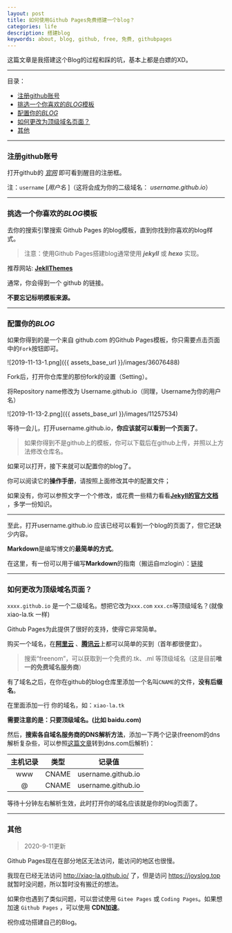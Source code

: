 ```yaml
---
layout: post
title: 如何使用Github Pages免费搭建一个blog？
categories: life
description: 搭建blog
keywords: about, blog, github, free, 免费, githubpages
---
```






这篇文章是我搭建这个Blog的过程和踩的坑，基本上都是白嫖的XD。

------

目录：

- [注册github账号](#注册github账号)
- [挑选一个你喜欢的*BLOG*模板](#挑选一个你喜欢的blog模板)
- [配置你的*BLOG*](#配置你的blog)
- [如何更改为顶级域名页面？](#如何更改为顶级域名页面)
- [其他](#其他)

------

### 注册github账号

打开github的 [*官网*](www.github.com)  即可看到醒目的注册框。

注：`username` [*用户名* ]（这将会成为你的二级域名： *username.github.io*）

------



### 挑选一个你喜欢的*BLOG*模板

去你的搜索引擎搜索 Github Pages 的blog模板，直到你找到你喜欢的blog样式。

> 注意：使用Github Pages搭建blog通常使用 ***jekyll*** 或 ***hexo*** 实现。

推荐网站: **[JekllThemes](http://jekyllthemes.org/)** 

通常，你会得到一个 github 的链接。

**不要忘记标明模板来源。**

------



### 配置你的*BLOG*

如果你得到的是一个来自 github.com 的Github Pages模板，你只需要点击页面中的`Fork`按钮即可。

![2019-11-13-1.png]({{ assets_base_url }}/images/36076488)

Fork后，打开你仓库里的那份fork的设置（Setting）。

将Repository name修改为 Username.github.io（同理，Username为你的用户名）

![2019-11-13-2.png]({{ assets_base_url }}/images/11257534)

等待一会儿，打开username.github.io，**你应该就可以看到一个页面了**。

> 如果你得到不是github上的模板，你可以下载后在github上传，并照以上方法修改仓库名。
>

如果可以打开，接下来就可以配置你的blog了。

你可以阅读它的**操作手册**，请按照上面修改其中的配置文件；

如果没有，你可以参照文字一个个修改，或花费一些精力看看[**Jekyll的官方文档**](https://jekyllrb.com/) ，多学一份知识。

------

至此，打开username.github.io 应该已经可以看到一个blog的页面了，但它还缺少内容。

**Markdown**是编写博文的**最简单的方式**。

在这里，有一份可以用于编写**Markdown**的指南（搬运自mzlogin）：[链接](http://xiao-la.tk/2019/11/13/%E4%B8%8D%E6%9D%83%E5%A8%81Markdown%E6%8C%87%E5%8D%97/)

------

### 如何更改为顶级域名页面？

`xxxx.github.io` 是一个二级域名。想把它改为`xxx.com` `xxx.cn`等顶级域名？(就像 xiao-la.tk 一样)

Github Pages为此提供了很好的支持，使得它非常简单。

购买一个域名，在[**阿里云**](www.aliyun.com) 、[**腾讯云**](https://cloud.tencent.com/)上都可以简单的买到（首年都很便宜）。

> 搜索“freenom”，可以获取到一个免费的.tk、.ml 等顶级域名（这是目前**唯一的免费域名服务商**）
>

有了域名之后，在你在github的blog仓库里添加一个名叫`CNAME`的文件，**没有后缀名**。

在里面添加一行 你的域名，如：`xiao-la.tk`

**需要注意的是：只要顶级域名。(比如 baidu.com)**

然后，**搜索各自域名服务商的DNS解析方法**，添加一下两个记录(freenom的dns解析复杂些，可以参照[这篇文章](https://lfei.life/chdnsserver-of-freenom/)转到dns.com后解析)：

| 主机记录 | 类型  |       记录值       |
| :------: | :---: | :----------------: |
|   www    | CNAME | username.github.io |
|    @     | CNAME | username.github.io |

等待十分钟左右解析生效，此时打开你的域名应该就是你的blog页面了。

-----
### 其他

> 2020-9-11更新

Github Pages现在在部分地区无法访问，能访问的地区也很慢。

我现在已经无法访问 http://xiao-la.github.io/ 了，但是访问 https://joyslog.top 就暂时没问题，所以暂时没有搬迁的想法。

如果你也遇到了类似问题，可以尝试使用 `Gitee Pages` 或 `Coding Pages`。如果想加速 `Github Pages` ，可以使用 **CDN加速**。

祝你成功搭建自己的Blog。